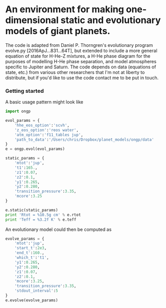 # An environment for making one-dimensional static and evolutionary models of giant planets. 
The code is adapted from Daniel P. Thorngren's evolutionary program evolve.py [2016ApJ...831...64T], but extended to include a more general equation of state for H-He-Z mixtures, a H-He phase diagram for the purposes of modelling H-He phase separation, and model atmospheres specific to Jupiter and Saturn. The code depends on data (equations of state, etc.) from various other researchers that I'm not at liberty to distribute, but if you'd like to use the code contact me to be put in touch.

### Getting started
A basic usage pattern might look like

```python
import ongp

evol_params = {
    'hhe_eos_option':'scvh',
    'z_eos_option':'reos water',
    'atm_option':'f11_tables jup', 
    'path_to_data':'/Users/chris/Dropbox/planet_models/ongp/data'
}
e = ongp.evol(evol_params)

static_params = {
    'mtot':'jup', 
    't1':165., 
    'z1':0.07, 
    'z2':0.1, 
    'y1':0.265, 
    'y2':0.280, 
    'transition_pressure':3.35, 
    'mcore':3.25
}

e.static(static_params)
print 'Rtot = %10.5g cm' % e.rtot
print 'Teff = %3.2f K' % e.teff
```

An evolutionary model could then be computed as
```python
evolve_params = {
    'mtot':'jup',
    'start_t':2e3,
    'end_t':160.,
    'which_t':'t1',
    'y1':0.265,
    'y2':0.280,
    'z1':0.07,
    'z2':0.1,
    'mcore':3.25,
    'transition_pressure':3.35,
    'stdout_interval':5
}
e.evolve(evolve_params)
```

